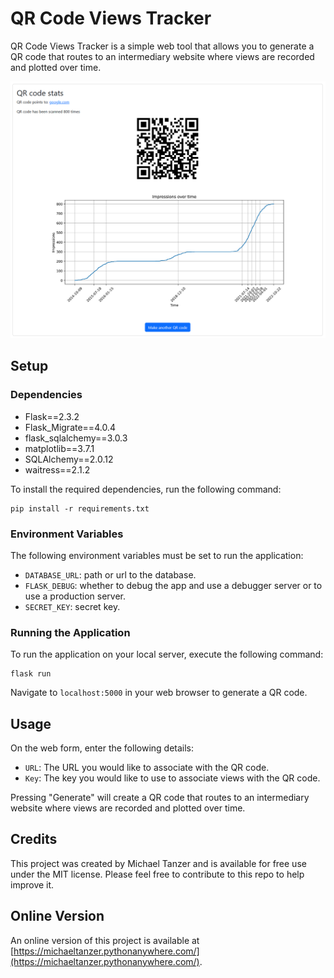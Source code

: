 # QR Code Views Tracker

QR Code Views Tracker is a simple web tool that allows you to generate a QR code that routes to an intermediary website where views are recorded and plotted over time.

![preview.png](preview.png)

## Setup

### Dependencies

- Flask==2.3.2
- Flask_Migrate==4.0.4
- flask_sqlalchemy==3.0.3
- matplotlib==3.7.1
- SQLAlchemy==2.0.12
- waitress==2.1.2

To install the required dependencies, run the following command:

```
pip install -r requirements.txt
```

### Environment Variables

The following environment variables must be set to run the application:

- `DATABASE_URL`: path or url to the database.
- `FLASK_DEBUG`: whether to debug the app and use a debugger server or to use a production server.
- `SECRET_KEY`: secret key.

### Running the Application

To run the application on your local server, execute the following command:

```
flask run
```

Navigate to `localhost:5000` in your web browser to generate a QR code.

## Usage

On the web form, enter the following details:
- `URL`: The URL you would like to associate with the QR code.
- `Key`: The key you would like to use to associate views with the QR code.

Pressing "Generate" will create a QR code that routes to an intermediary website where views are recorded and plotted over time. 

## Credits

This project was created by Michael Tanzer and is available for free use under the MIT license. Please feel free to contribute to this repo to help improve it.

## Online Version

An online version of this project is available at [https://michaeltanzer.pythonanywhere.com/](https://michaeltanzer.pythonanywhere.com/).